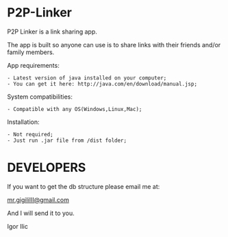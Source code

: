 P2P-Linker
==========

P2P Linker is a link sharing app.

The app is built so anyone can use is to share links with their friends and/or family members.

App requirements:

	- Latest version of java installed on your computer;
	- You can get it here: http://java.com/en/download/manual.jsp;

System compatibilities:

	- Compatible with any OS(Windows,Linux,Mac);
	
Installation:

	- Not required;
	- Just run .jar file from /dist folder;
	

DEVELOPERS
==========

If you want to get the db structure please email me at: 

mr.gigiliIII@gmail.com

And I will send it to you.


Igor Ilic

